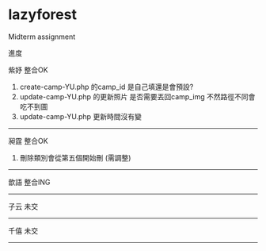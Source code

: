 # lazyforest
Midterm assignment

進度

紫妤  整合OK
1. create-camp-YU.php 的camp_id 是自己填還是會預設?
2. update-camp-YU.php 的更新照片 是否需要丟回camp_img 不然路徑不同會吃不到圖
3. update-camp-YU.php 更新時間沒有變
<hr>

昶霆   整合OK
1. 刪除類別會從第五個開始刪 (需調整)
<hr>

歆語   整合ING
<hr>

子云   未交
<hr>

千僖   未交
<hr>

